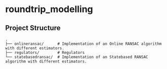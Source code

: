 # roundtrip_modelling

## Project Structure

```
.
├── onlineransac/      # Implementation of an Online RANSAC algorithm with different estimators.
├── regulators/        # Regulators
└── statebasedransac/  # Implementation of an Statebased RANSAC algorithm with different estimators.
```
